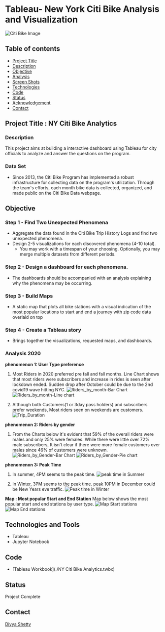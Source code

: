 # Tableau- New York Citi Bike Analysis and Visualization![Citi Bike Image](./Images/City_bike.jpg)## Table of contents* [Project Title ](#project-title)* [Description](#description)* [Objective](#objective)* [Analysis](#analysis)* [Screen Shots](#screen-shots)* [Technologies](#technologies)* [Code](#code)* [Status](#status)* [Acknowledgement ](#acknowledgement )* [Contact](#contact)## Project Title : NY Citi Bike Analytics### Description This project aims at building a interactive dashboard using Tableau for city officials to analyze and answer the questions on the program.### Data Set- Since 2013, the Citi Bike Program has implemented a robust infrastructure for collecting data on the program's utilization. Through the team's efforts, each month bike data is collected, organized, and made public on the Citi Bike Data webpage.## Objective### Step 1 - Find Two Unexpected Phenomena- Aggregate the data found in the Citi Bike Trip History Logs and find two unexpected phenomena.- Design 2-5 visualizations for each discovered phenomena (4-10 total). 	* You may work with a timespan of your choosing. Optionally, you may merge multiple datasets 	   from different periods.### Step 2 - Design a dashboard for each phenomena.- The dashboards should be accompanied with an analysis explaining why the phenomena may	   be occurring.	### Step 3 - Build Maps- A static map that plots all bike stations with a visual indication of the most popular locations to start and end a journey with zip code data overlaid on top### Step 4 - Create a Tableau story- Brings together the visualizations, requested maps, and dashboards.### Analysis 2020__phenomenon 1: User Type preference__1. Most Riders in 2020 preferred pre fall and fall months. Line Chart shows that most riders were subscribers and increase in rides is seen after lockdown ended. Sudden drop after October could be due to the 2nd covid19 wave hitting NYC.![Riders_by_month-Bar Chart](./Images/Riders_by_month.jpg)![Riders_by_month-Line chart](./Images/Riders_by_month_Line.jpg)2. Although both Customers(1 or 3day pass holders) and subscribers prefer weekends, Most riders seen on weekends are customers.![Trip_Duration](./Images/Trip_Duration_day.jpg)__phenomenon 2: Riders by gender__1. From the Charts below it's evident that 59% of the overall riders were males and only 25% were females. While there were little over 72% male subscribers, It isn't clear if there were more female customers over males since 46% of customers were unknown.![Riders_by_Gender-Bar Chart](./Images/Trip_Duration_Gender.jpg)![Riders_by_Gender-Pie chart](./Images/Riders_by_Gender.jpg)__phenomenon 3: Peak Time__1. In summer, 4PM seems to the peak time. ![peak time in Summer](./Images/Summer_peak_time.jpg)2. In Winter, 3PM seems to the peak time. peak 10PM in December could be New Years eve traffic.![Peak time in Winter](./Images/Winter_peak_time.jpg)__Map : Most popular Start and End Station__Map below shows the most popular start and end stations by user type.![Map Start stations](./Images/Most_popular_Start.jpg)![Map End stations](./Images/Most_popular_End.jpg)## Technologies and Tools* Tableau* Jupyter Notebook	## Code - [Tableau Workbook](./NY Citi Bike Analytics.twbx)## StatusProject Complete## Contact [Divya Shetty](https://github.com/divya-gh)